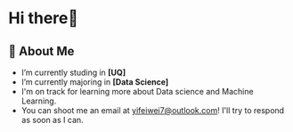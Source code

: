 # Hi there👋

## 🚀 About Me
- I’m currently studing in **[UQ]**
- I’m currently majoring in **[Data Science]**
- I'm on track for learning more about Data science and Machine Learning.
- You can shoot me an email at yifeiwei7@outlook.com! I'll try to respond as soon as I can.
